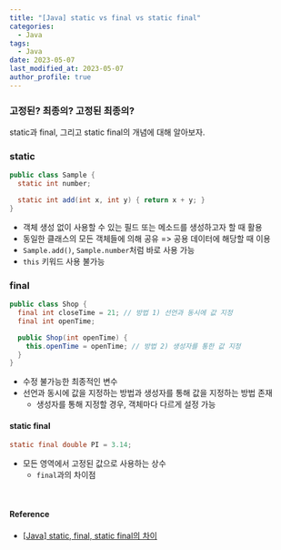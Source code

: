 ```yaml
---
title: "[Java] static vs final vs static final"
categories:
  - Java
tags:
  - Java
date: 2023-05-07
last_modified_at: 2023-05-07
author_profile: true
---
```


### 고정된? 최종의? 고정된 최종의?

static과 final, 그리고 static final의 개념에 대해 알아보자.


### static

```java
public class Sample {
  static int number;

  static int add(int x, int y) { return x + y; }
}
```


- 객체 생성 없이 사용할 수 있는 필드 또는 메소드를 생성하고자 할 때 활용
- 동일한 클래스의 모든 객체들에 의해 공유 => 공용 데이터에 해당할 때 이용
- `Sample.add()`, `Sample.number`처럼 바로 사용 가능
- `this` 키워드 사용 불가능


### final

```java
public class Shop {
  final int closeTime = 21; // 방법 1) 선언과 동시에 값 지정
  final int openTime;

  public Shop(int openTime) {
    this.openTime = openTime; // 방법 2) 생성자를 통한 값 지정
  }
}
```

- 수정 불가능한 최종적인 변수
- 선언과 동시에 값을 지정하는 방법과 생성자를 통해 값을 지정하는 방법 존재
  - 생성자를 통해 지정할 경우, 객체마다 다르게 설정 가능


#### static final

```java
static final double PI = 3.14;
```

- 모든 영역에서 고정된 값으로 사용하는 상수
  - `final`과의 차이점

<br/>

#### Reference

- [[Java] static, final, static final의 차이](https://gobae.tistory.com/3)